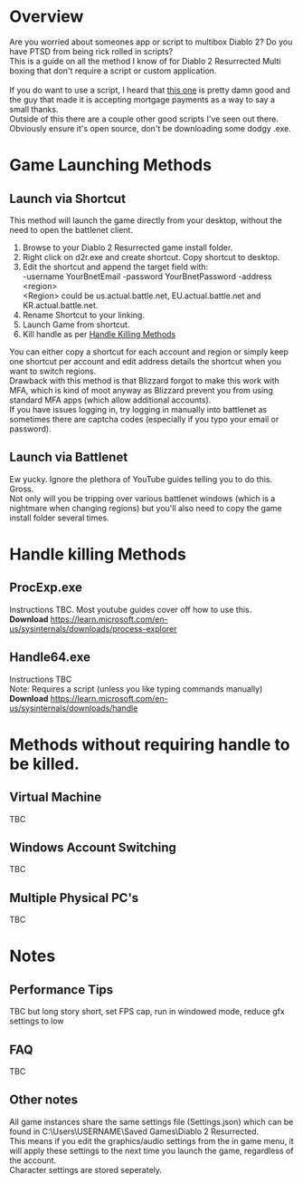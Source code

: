 # Overview
Are you worried about someones app or script to multibox Diablo 2? Do you have PTSD from being rick rolled in scripts?<br>
This is a guide on all the method I know of for Diablo 2 Resurrected Multi boxing that don't require a script or custom application.<br>
<br>
If you do want to use a script, I heard that [this one](https://github.com/shupershuff/Diablo2RLoader) is pretty damn good and the guy that made it is accepting mortgage payments as a way to say a small thanks.<br>
Outside of this there are a couple other good scripts I've seen out there. Obviously ensure it's open source, don't be downloading some dodgy .exe.

# Game Launching Methods
## Launch via Shortcut
This method will launch the game directly from your desktop, without the need to open the battlenet client.
1. Browse to your Diablo 2 Resurrected game install folder.
2. Right click on d2r.exe and create shortcut. Copy shortcut to desktop.
3. Edit the shortcut and append the target field with:<br>
  -username YourBnetEmail -password YourBnetPassword -address \<region><br>
\<Region> could be us.actual.battle.net, EU.actual.battle.net and KR.actual.battle.net.
4. Rename Shortcut to your linking.
5. Launch Game from shortcut.
6. Kill handle as per [Handle Killing Methods](#handle-killing-methods)

You can either copy a shortcut for each account and region or simply keep one shortcut per account and edit address details the shortcut when you want to switch regions.<br>
Drawback with this method is that Blizzard forgot to make this work with MFA, which is kind of moot anyway as Blizzard prevent you from using standard MFA apps (which allow additional accounts).<br>
If you have issues logging in, try logging in manually into battlenet as sometimes there are captcha codes (especially if you typo your email or password).

## Launch via Battlenet
Ew yucky. Ignore the plethora of YouTube guides telling you to do this. Gross.<br>
Not only will you be tripping over various battlenet windows (which is a nightmare when changing regions) but you'll also need to copy the game install folder several times.

# Handle killing Methods
## ProcExp.exe
Instructions TBC. Most youtube guides cover off how to use this.<br>
**Download**
https://learn.microsoft.com/en-us/sysinternals/downloads/process-explorer
## Handle64.exe
Instructions TBC<br>
Note: Requires a script (unless you like typing commands manually)<br>
**Download**
https://learn.microsoft.com/en-us/sysinternals/downloads/handle

# Methods without requiring handle to be killed.
## Virtual Machine
TBC
## Windows Account Switching
TBC
## Multiple Physical PC's
TBC

# Notes
## Performance Tips
TBC but long story short, set FPS cap, run in windowed mode, reduce gfx settings to low
## FAQ
TBC
## Other notes
All game instances share the same settings file (Settings.json) which can be found in C:\Users\USERNAME\Saved Games\Diablo 2 Resurrected.<br>
This means if you edit the graphics/audio settings from the in game menu, it will apply these settings to the next time you launch the game, regardless of the account.<br>
Character settings are stored seperately.
